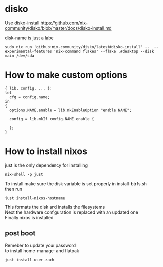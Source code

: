 # disko
Use disko-install 
https://github.com/nix-community/disko/blob/master/docs/disko-install.md

disk-name is just a label
```
sudo nix run 'github:nix-community/disko/latest#disko-install' --  --experimental-features 'nix-command flakes' --flake .#desktop --disk main /dev/sda
```

# How to make custom options
```
{ lib, config, ... }:
let
  cfg = config.name;
in
{
  options.NAME.enable = lib.mkEnableOption "enable NAME";

  config = lib.mkIf config.NAME.enable {

  };
}
```

# How to install nixos
just is the only dependency for installing
```
nix-shell -p just
```

To install make sure the disk variable is set properly in install-btrfs.sh \
then run
```
just install-nixos-hostname
```
This formats the disk and installs the filesystems \
Next the hardware configuration is replaced with an updated one \
Finally nixos is installed

## post boot
Remeber to update your password \
to install home-manager and flatpak
```
just install-user-zach
```
